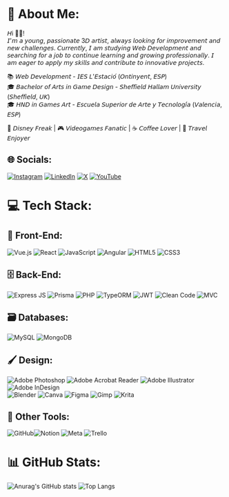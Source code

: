 # 💫 About Me:

𝘏i 👋🏼! <br/> 𝘐'𝘮 𝘢 𝘺𝘰𝘶𝘯𝘨, 𝘱𝘢𝘴𝘴𝘪𝘰𝘯𝘢𝘵𝘦 3𝘋 𝘢𝘳𝘵𝘪𝘴𝘵, 𝘢𝘭𝘸𝘢𝘺𝘴 𝘭𝘰𝘰𝘬𝘪𝘯𝘨 𝘧𝘰𝘳 𝘪𝘮𝘱𝘳𝘰𝘷𝘦𝘮𝘦𝘯𝘵 𝘢𝘯𝘥 𝘯𝘦𝘸 𝘤𝘩𝘢𝘭𝘭𝘦𝘯𝘨𝘦𝘴. 𝘊𝘶𝘳𝘳𝘦𝘯𝘵𝘭𝘺, 𝘐 𝘢𝘮 𝘴𝘵𝘶𝘥𝘺𝘪𝘯𝘨 𝘞𝘦𝘣 𝘋𝘦𝘷𝘦𝘭𝘰𝘱𝘮𝘦𝘯𝘵 𝘢𝘯𝘥 𝘴𝘦𝘢𝘳𝘤𝘩𝘪𝘯𝘨 𝘧𝘰𝘳 𝘢 𝘫𝘰𝘣 𝘵𝘰 𝘤𝘰𝘯𝘵𝘪𝘯𝘶𝘦 𝘭𝘦𝘢𝘳𝘯𝘪𝘯𝘨 𝘢𝘯𝘥 𝘨𝘳𝘰𝘸𝘪𝘯𝘨 𝘱𝘳𝘰𝘧𝘦𝘴𝘴𝘪𝘰𝘯𝘢𝘭𝘭𝘺. 𝘐 𝘢𝘮 𝘦𝘢𝘨𝘦𝘳 𝘵𝘰 𝘢𝘱𝘱𝘭𝘺 𝘮𝘺 𝘴𝘬𝘪𝘭𝘭𝘴 𝘢𝘯𝘥 𝘤𝘰𝘯𝘵𝘳𝘪𝘣𝘶𝘵𝘦 𝘵𝘰 𝘪𝘯𝘯𝘰𝘷𝘢𝘵𝘪𝘷𝘦 𝘱𝘳𝘰𝘫𝘦𝘤𝘵𝘴.

📚 𝘞𝘦𝘣 𝘋𝘦𝘷𝘦𝘭𝘰𝘱𝘮𝘦𝘯𝘵 - 𝘐𝘌𝘚 𝘓'𝘌𝘴𝘵𝘢𝘤𝘪𝘰́ (𝘖𝘯𝘵𝘪𝘯𝘺𝘦𝘯𝘵, 𝘌𝘚𝘗) <br/> 🎓 𝘉𝘢𝘤𝘩𝘦𝘭𝘰𝘳 𝘰𝘧 𝘈𝘳𝘵𝘴 𝘪𝘯 𝘎𝘢𝘮𝘦 𝘋𝘦𝘴𝘪𝘨𝘯 - 𝘚𝘩𝘦𝘧𝘧𝘪𝘦𝘭𝘥 𝘏𝘢𝘭𝘭𝘢𝘮 𝘜𝘯𝘪𝘷𝘦𝘳𝘴𝘪𝘵𝘺 (𝘚𝘩𝘦𝘧𝘧𝘪𝘦𝘭𝘥, 𝘜𝘒) <br/> 🎓 𝘏𝘕𝘋 𝘪𝘯 𝘎𝘢𝘮𝘦𝘴 𝘈𝘳𝘵 - 𝘌𝘴𝘤𝘶𝘦𝘭𝘢 𝘚𝘶𝘱𝘦𝘳𝘪𝘰𝘳 𝘥𝘦 𝘈𝘳𝘵𝘦 𝘺 𝘛𝘦𝘤𝘯𝘰𝘭𝘰𝘨𝘪́𝘢 (𝘝𝘢𝘭𝘦𝘯𝘤𝘪𝘢, 𝘌𝘚𝘗) <br/>

🏰 𝘋𝘪𝘴𝘯𝘦𝘺 𝘍𝘳𝘦𝘢𝘬 | 🎮 𝘝𝘪𝘥𝘦𝘰𝘨𝘢𝘮𝘦𝘴 𝘍𝘢𝘯𝘢𝘵𝘪𝘤 | ☕️ 𝘊𝘰𝘧𝘧𝘦𝘦 𝘓𝘰𝘷𝘦𝘳 | 🛫 𝘛𝘳𝘢𝘷𝘦𝘭 𝘌𝘯𝘫𝘰𝘺𝘦𝘳

## 🌐 Socials:

[![Instagram](https://img.shields.io/badge/Instagram-%23E4405F.svg?logo=Instagram&logoColor=white)](https://instagram.com/https://www.instagram.com/angelat_3d/?hl=es) [![LinkedIn](https://img.shields.io/badge/LinkedIn-%230077B5.svg?logo=linkedin&logoColor=white)](https://linkedin.com/in/https://www.linkedin.com/in/angela-torro-ballester/) [![X](https://img.shields.io/badge/X-black.svg?logo=X&logoColor=white)](https://x.com/https://twitter.com/AngeletaT) [![YouTube](https://img.shields.io/badge/YouTube-%23FF0000.svg?logo=YouTube&logoColor=white)](https://youtube.com/@https://www.youtube.com/channel/UCGy2ryYUGwfmTVPNtXDj5GA)

# 💻 Tech Stack:

## 🎨 Front-End:

![Vue.js](https://img.shields.io/badge/vuejs-%2335495e.svg?style=for-the-badge&logo=vue-dot-js&logoColor=%234FC08D) ![React](https://img.shields.io/badge/react-%2320232a.svg?style=for-the-badge&logo=react&logoColor=%2361DAFB) ![JavaScript](https://img.shields.io/badge/javascript-%23323330.svg?style=for-the-badge&logo=javascript&logoColor=%23F7DF1E) ![Angular](https://img.shields.io/badge/angular-%23DD0031.svg?style=for-the-badge&logo=angular&logoColor=white) ![HTML5](https://img.shields.io/badge/html5-%23E34F26.svg?style=for-the-badge&logo=html5&logoColor=white) ![CSS3](https://img.shields.io/badge/css3-%231572B6.svg?style=for-the-badge&logo=css3&logoColor=white)

## 🗄 Back-End:

![Express JS](https://img.shields.io/badge/express.js-%23404d59.svg?style=for-the-badge&logo=express&logoColor=%2361DAFB) ![Prisma](https://img.shields.io/badge/Prisma-2D3748?style=for-the-badge&logo=Prisma&logoColor=white) ![PHP](https://img.shields.io/badge/php-%23777BB4.svg?style=for-the-badge&logo=php&logoColor=white) ![TypeORM](https://img.shields.io/badge/TypeORM-262627?style=for-the-badge&logo=typeorm&logoColor=white) ![JWT](https://img.shields.io/badge/JWT-black?style=for-the-badge&logo=JSON%20web%20tokens) ![Clean Code](https://img.shields.io/badge/Clean%20Code-3DDC84?style=for-the-badge&logo=clean-code&logoColor=white) ![MVC](https://img.shields.io/badge/MVC-007ACC?style=for-the-badge&logo=mvc&logoColor=white)

## 🗃 Databases:

![MySQL](https://img.shields.io/badge/mysql-4479A1.svg?style=for-the-badge&logo=mysql&logoColor=white) ![MongoDB](https://img.shields.io/badge/MongoDB-%234ea94b.svg?style=for-the-badge&logo=mongodb&logoColor=white) 

## 🖌 Design:

![Adobe Photoshop](https://img.shields.io/badge/adobe%20photoshop-%2331A8FF.svg?style=for-the-badge&logo=adobe%20photoshop&logoColor=white) ![Adobe Acrobat Reader](https://img.shields.io/badge/Adobe%20Acrobat%20Reader-EC1C24.svg?style=for-the-badge&logo=Adobe%20Acrobat%20Reader&logoColor=white) ![Adobe Illustrator](https://img.shields.io/badge/adobe%20illustrator-%23FF9A00.svg?style=for-the-badge&logo=adobe%20illustrator&logoColor=white) ![Adobe InDesign](https://img.shields.io/badge/Adobe%20InDesign-49021F?style=for-the-badge&logo=adobeindesign&logoColor=FF3366)  <br/> ![Blender](https://img.shields.io/badge/blender-%23F5792A.svg?style=for-the-badge&logo=blender&logoColor=white) ![Canva](https://img.shields.io/badge/Canva-%2300C4CC.svg?style=for-the-badge&logo=Canva&logoColor=white) ![Figma](https://img.shields.io/badge/figma-%23F24E1E.svg?style=for-the-badge&logo=figma&logoColor=white) ![Gimp](https://img.shields.io/badge/Gimp-657D8B?style=for-the-badge&logo=gimp&logoColor=FFFFFF) ![Krita](https://img.shields.io/badge/Krita-203759?style=for-the-badge&logo=krita&logoColor=EEF37B) 

## 🔧 Other Tools:

![GitHub](https://img.shields.io/badge/github-%23121011.svg?style=for-the-badge&logo=github&logoColor=white)![Notion](https://img.shields.io/badge/Notion-%23000000.svg?style=for-the-badge&logo=notion&logoColor=white) ![Meta](https://img.shields.io/badge/Meta-%230467DF.svg?style=for-the-badge&logo=Meta&logoColor=white) ![Trello](https://img.shields.io/badge/Trello-%23026AA7.svg?style=for-the-badge&logo=Trello&logoColor=white)<br/>

# 📊 GitHub Stats:

![Anurag's GitHub stats](https://github-readme-stats.vercel.app/api?username=AngeletaT&show_icons=true&theme=radical) ![Top Langs](https://github-readme-stats.vercel.app/api/top-langs/?username=AngeletaT&theme=tokyonight)


